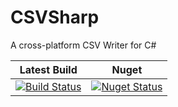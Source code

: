 
# CSVSharp 
 A cross-platform CSV Writer for C#
 
| Latest Build | Nuget |
| --- | --- | 
| [![Build Status](https://img.shields.io/travis/com/JeremyRuffell/CSVSharp.svg?style=flat-square)](https://img.shields.io/travis/com/JeremyRuffell/CSVSharp.svg?style=flat-square) | [![Nuget Status](https://img.shields.io/nuget/v/CSVSharp.svg?style=flat-square)](https://img.shields.io/nuget/v/CSVSharp.svg?style=flat-square) |

